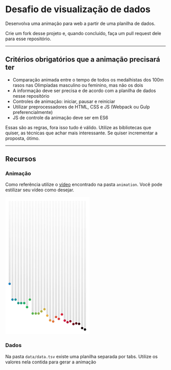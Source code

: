 # Desafio de visualização de dados

 Desenvolva uma animação para web a partir de uma planilha de dados.

 Crie um fork desse projeto e, quando concluído, faça um pull request dele para esse repositório.

 ---

## Critérios obrigatórios que a animação precisará ter

- Comparação animada entre o tempo de todos os medalhistas dos 100m rasos nas Olimpíadas masculino ou feminino, mas não os dois
- A informação deve ser precisa e de acordo com a planilha de dados nesse repositório
- Controles de animação: iniciar, pausar e reiniciar
- Utilizar preprocessadores de HTML, CSS e JS (Webpack ou Gulp preferencialmente)
- JS de controle da animação deve ser em ES6

Essas são as regras, fora isso tudo é válido. Utilize as bibliotecas que quiser, as técnicas que achar mais interessante. Se quiser incrementar a proposta, ótimo.

---

## Recursos

### Animação

Como referência utilize o [vídeo](./animation/animation.mp4) encontrado na pasta `animation`. Você pode estilizar seu vídeo como desejar.

![animation](./animation/animation.png)

### Dados

Na pasta `data/data.tsv` existe uma planilha separada por tabs. Utilize os valores nela contida para gerar a animação
